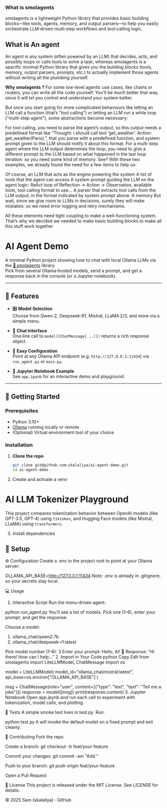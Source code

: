 ### What is smolagents
smolagents is a lightweight Python library that provides basic building blocks—like tools, agents, memory, and output parsers—to help you easily orchestrate LLM‑driven multi‑step workflows and tool‑calling logic.

## What is An agent 
An agent is any system (often powered by an LLM) that decides, acts, and possibly loops or calls tools to solve a task, whereas smolagents is a specific minimal Python library that gives you the building blocks (tools, memory, output parsers, prompts, etc.) to actually implement those agents without writing all the plumbing yourself.

**Why smolagents ?**
For some low-level agentic use cases, like chains or routers, you can write all the code yourself. You’ll be much better that way, since it will let you control and understand your system better.

But once you start going for more complicated behaviours like letting an LLM call a function (that’s “tool calling”) or letting an LLM run a while loop (“multi-step agent”), some abstractions become necessary:

For tool calling, you need to parse the agent’s output, so this output needs a predefined format like “Thought: I should call tool ‘get_weather’. Action: get_weather(Paris).”, that you parse with a predefined function, and system prompt given to the LLM should notify it about this format.
For a multi-step agent where the LLM output determines the loop, you need to give a different prompt to the LLM based on what happened in the last loop iteration: so you need some kind of memory.
See? With these two examples, we already found the need for a few items to help us:

Of course, an LLM that acts as the engine powering the system
A list of tools that the agent can access
A system prompt guiding the LLM on the agent logic: ReAct loop of Reflection -> Action -> Observation, available tools, tool calling format to use…
A parser that extracts tool calls from the LLM output, in the format indicated by system prompt above.
A memory
But wait, since we give room to LLMs in decisions, surely they will make mistakes: so we need error logging and retry mechanisms.

All these elements need tight coupling to make a well-functioning system. That’s why we decided we needed to make basic building blocks to make all this stuff work together


# AI Agent Demo

A minimal Python project showing how to chat with local Ollama LLMs via the [🤗 smolagents](https://github.com/huggingface/smolagents) library.  
Pick from several Ollama‑hosted models, send a prompt, and get a response back in the console (or a Jupyter notebook).

---

## 🌟 Features

- 🎛️ **Model Selection**  
  Choose from Qwen-2, Deepseek‑R1, Mistral, LLaMA 2/3, and more via a simple menu.

- 💬 **Chat Interface**  
  One‑line call to `model([ChatMessage(...)])` returns a rich response object.

- 🔧 **Easy Configuration**  
  Point at any Ollama API endpoint (e.g. `http://127.0.0.1:11434`) via `run_agent.py` or `main.py`.

- 📓 **Jupyter Notebook Example**  
  See `app.ipynb` for an interactive demo and playground.

---

## 🚀 Getting Started

### Prerequisites

- Python 3.10+  
- [Ollama](https://ollama.com/) running locally or remote  
- (Optional) Virtual environment tool of your choice

### Installation

1. **Clone the repo**  
   ```bash
   git clone git@github.com:skalaliya/ai-agent-demo.git
   cd ai-agent-demo

2. Create and activate a venv
# AI LLM Tokenizer Playground

This project compares tokenization behavior between OpenAI models (like GPT-3.5, GPT-4) using `tiktoken`, and Hugging Face models (like Mistral, LLaMA) using `transformers`.

3. Install dependencies
## 🔧 Setup

⚙️ Configuration
Create a .env in the project root to point at your Ollama server:

OLLAMA_API_BASE=http://127.0.0.1:11434
Note: .env is already in .gitignore, so your secrets stay local.

💻 Usage
1. Interactive Script
Run the menu‑driven agent:

python run_agent.py
You’ll see a list of models. Pick one (1–6), enter your prompt, and get the response:

Choose a model:
 1. ollama_chat/qwen2:7b
 2. ollama_chat/deepseek-r1:latest

Pick model number (1–6): 3
Enter your prompt: Hello, AI!
🧠 Response: “Hi there! How can I help…”
2. Import in Your Code
python
Copy
Edit
from smolagents import LiteLLMModel, ChatMessage
import os

model = LiteLLMModel(
    model_id="ollama_chat/mistral:latest",
    api_base=os.environ["OLLAMA_API_BASE"]
)

msg = ChatMessage(role="user", content=[{"type": "text", "text": "Tell me a joke"}])
response = model([msg])
print(response.content)
3. Jupyter Notebook
Open app.ipynb and run each cell to experiment with tokenization, model calls, and plotting.

🧪 Tests
A simple smoke test lives in test.py. Run:

python test.py
It will invoke the default model on a fixed prompt and exit cleanly.

🤝 Contributing
Fork the repo

Create a branch: git checkout -b feat/your-feature

Commit your changes: git commit -am "Add <feature>"

Push to your branch: git push origin feat/your-feature

Open a Pull Request

📄 License
This project is released under the MIT License. See LICENSE for details.

© 2025 Sam (skalaliya) · GitHub
